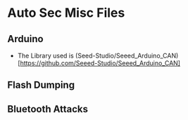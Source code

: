 # Auto Sec Misc Files

## Arduino
 - The Library used is (Seed-Studio/Seeed_Arduino_CAN)[https://github.com/Seeed-Studio/Seeed_Arduino_CAN]

## Flash Dumping


## Bluetooth Attacks

